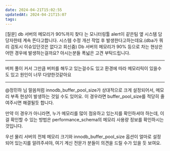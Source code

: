 ```yaml
---
date: 2024-04-21T15:02:55
updatedAt: 2024-04-21T15:07
tags: 
---
```

[질문] db 서버의 메모리가 90%까지 찾다 는 모니터링툴 alert이 같은팀 옆 시스템 담당자한테 계속 뜬다고합니다.
시스템 수정 개선 작업 후 발생한다고하는데요.(dba가 쿼리 검토시 이슈있던것은 없다고 회신줌)
Db 서버의 메모리가 90% 등으로 차는 현상은 어떤 경우에 발생하는걸까요? 아시는분들 폭넓은 고견 부탁드립니다.

---

버퍼 풀이 커서 그만큼 버퍼를 해두고 있는걸수도 있고 환경에 따라 메모리릭이 있을수도 있고 원인이 너무 다양한것같아요

---
@정민하 님 말씀처럼 innodb_buffer_pool_size가 상대적으로 크게 설정되어서, 메모리 부족 현상이 발생하는 것일 수도 있어요. 이 경우라면 buffer_pool_size를 적당히 줄여주시면 해결될듯 합니다.

만약 이 경우가 아니라면, 누가 메모리를 많이 점유하고 있는지를 확인하셔야 하는데, 이걸 확인할 수 있는 방법은 performance_schema의 메모리 사용량 정보를 확인하시는 것입니다.

우선 물리 서버의 전체 메모리 크기와 innodb_buffer_pool_size 옵션이 얼마로 설정되어 있는지를 알려주셔야, 여기 계신 전문가 분들이 의견을 드릴 수가 있을 듯 보여요.
